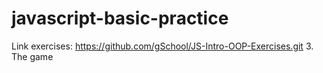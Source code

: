# javascript-basic-practice
Link exercises: https://github.com/gSchool/JS-Intro-OOP-Exercises.git
3. The game